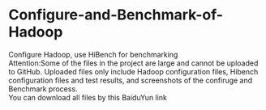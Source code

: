 # Configure-and-Benchmark-of-Hadoop
Configure Hadoop, use HiBench for benchmarking</br>
Attention:Some of the files in the project are large and cannot be uploaded to GitHub. Uploaded files only include Hadoop configuration files, Hibench configuration files and test results, and screenshots of the confiruge and Benchmark process.</br>
You can download all files by this BaiduYun link 
